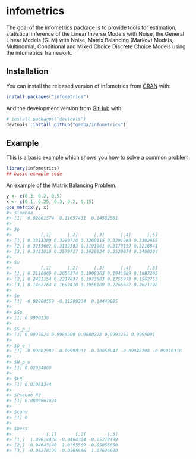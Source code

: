 
<!-- README.md is generated from README.Rmd. Please edit that file -->

# infometrics

<!-- badges: start -->

<!-- badges: end -->

The goal of the infometrics package is to provide tools for estimation,
statistical inference of the Linear Inverse Models with Noise, the
General Linear Models (GLM) with Noise, Matrix Balancing (Markov)
Models, Multinomial, Conditional and Mixed Choice Discrete Choice Models
using the infometrics framework.

## Installation

You can install the released version of infometrics from
[CRAN](https://CRAN.R-project.org) with:

``` r
install.packages("infometrics")
```

And the development version from [GitHub](https://github.com/) with:

``` r
# install.packages("devtools")
devtools::install_github("ganba/infometrics")
```

## Example

This is a basic example which shows you how to solve a common problem:

``` r
library(infometrics)
## basic example code
```

An example of the Matrix Balancing Problem.

``` r
y <- c(0.3, 0.2, 0.5)
x <- c(0.1, 0.25, 0.3, 0.2, 0.15)
gce_matrix(y, x)
#> $lambda
#> [1] -0.02861574 -0.11657431  0.14582581
#> 
#> $p
#>           [,1]      [,2]      [,3]      [,4]      [,5]
#> [1,] 0.3313380 0.3280720 0.3269115 0.3291968 0.3302855
#> [2,] 0.3255602 0.3139563 0.3101061 0.3178159 0.3216841
#> [3,] 0.3431018 0.3579717 0.3629824 0.3529874 0.3480304
#> 
#> $w
#>           [,1]      [,2]      [,3]      [,4]      [,5]
#> [1,] 0.2116069 0.2056374 0.1998363 0.1941989 0.1887205
#> [2,] 0.2491154 0.2217037 0.1973083 0.1755973 0.1562753
#> [3,] 0.1462764 0.1692410 0.1958109 0.2265522 0.2621196
#> 
#> $e
#> [1] -0.02860559 -0.11589334  0.14449885
#> 
#> $Sp
#> [1] 0.9990139
#> 
#> $S_p_j
#> [1] 0.9997824 0.9986300 0.9980228 0.9991252 0.9995091
#> 
#> $p_e_j
#> [1] -0.09882992 -0.09998231 -0.10058947 -0.09948708 -0.09910318
#> 
#> $H_p_w
#> [1] 0.02034069
#> 
#> $ER
#> [1] 0.01083344
#> 
#> $Pseudo_R2
#> [1] 0.0009861024
#> 
#> $conv
#> [1] 0
#> 
#> $hess
#>             [,1]       [,2]        [,3]
#> [1,]  1.09814930 -0.0464314 -0.05278199
#> [2,] -0.04643140  1.0795569 -0.05055660
#> [3,] -0.05278199 -0.0505566  1.07626690
```
